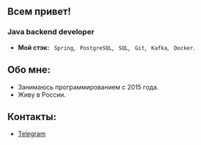 ## Всем привет!
### Java backend developer
- **Мой стэк:** ` Spring`, ` PostgreSQL`, ` SQL`, ` Git`, ` Kafka`, ` Docker`.

## Обо мне:
- Занимаюсь программированием с 2015 года.
- Живу в России.

## Контакты:
- [Telegram](https://t.me/Djirro)

